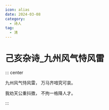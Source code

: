 ```yaml
---
icon: alias
date: 2024-03-08
category:
  - 诗人
tag:
  - 清
---
```


# 己亥杂诗_九州风气恃风雷

<!-- more -->


::: center 

九州风气恃风雷， 万马齐喑究可哀。

我劝天公重抖擞， 不拘一格降人才。

:::